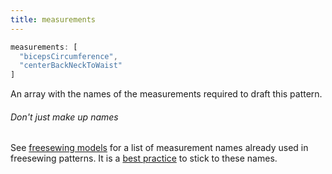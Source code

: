 ```yaml
---
title: measurements
---
```


```js
measurements: [
  "bicepsCircumference",
  "centerBackNeckToWaist"
]
```

An array with the names of the measurements required to draft this pattern. 

<Note>

###### Don't just make up names

See [freesewing models](https://freesewing.dev/reference/packages/models) 
for a list of measurement names already used in freesewing patterns.
It is a [best practice](/guides/best-practices/reuse-measurements/) to stick to these names.

</Note>
